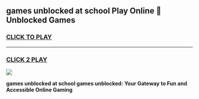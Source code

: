 
## games unblocked at school Play Online 👋 Unblocked Games
<h3>
<a href="https://premium.freeplayer.one?title=games_unblocked_at_school&ref=19F">CLICK TO PLAY</a></h3>
<hr>

<h3>
<a href="https://premium.freeplayer.one?title=games_unblocked_at_school&ref=19F">CLICK 2 PLAY</a>
  
</h3>

<a href="https://premium.freeplayer.one?title=games_unblocked_at_school&ref=19F"><img src="https://clearcache.store/games.png"></a>


**games unblocked at school games unblocked: Your Gateway to Fun and Accessible Online Gaming**
